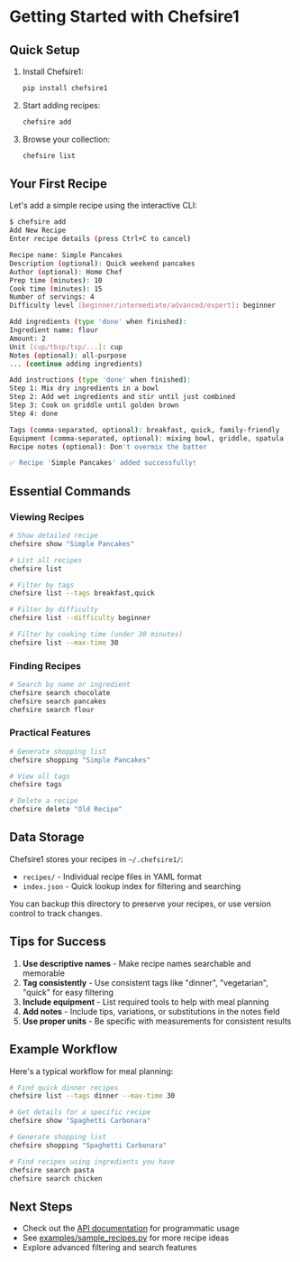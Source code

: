 # Getting Started with Chefsire1

## Quick Setup

1. Install Chefsire1:
   ```bash
   pip install chefsire1
   ```

2. Start adding recipes:
   ```bash
   chefsire add
   ```

3. Browse your collection:
   ```bash
   chefsire list
   ```

## Your First Recipe

Let's add a simple recipe using the interactive CLI:

```bash
$ chefsire add
Add New Recipe
Enter recipe details (press Ctrl+C to cancel)

Recipe name: Simple Pancakes
Description (optional): Quick weekend pancakes
Author (optional): Home Chef
Prep time (minutes): 10
Cook time (minutes): 15
Number of servings: 4
Difficulty level [beginner/intermediate/advanced/expert]: beginner

Add ingredients (type 'done' when finished):
Ingredient name: flour
Amount: 2
Unit [cup/tbsp/tsp/...]: cup
Notes (optional): all-purpose
... (continue adding ingredients)

Add instructions (type 'done' when finished):
Step 1: Mix dry ingredients in a bowl
Step 2: Add wet ingredients and stir until just combined
Step 3: Cook on griddle until golden brown
Step 4: done

Tags (comma-separated, optional): breakfast, quick, family-friendly
Equipment (comma-separated, optional): mixing bowl, griddle, spatula
Recipe notes (optional): Don't overmix the batter

✅ Recipe 'Simple Pancakes' added successfully!
```

## Essential Commands

### Viewing Recipes
```bash
# Show detailed recipe
chefsire show "Simple Pancakes"

# List all recipes
chefsire list

# Filter by tags
chefsire list --tags breakfast,quick

# Filter by difficulty
chefsire list --difficulty beginner

# Filter by cooking time (under 30 minutes)
chefsire list --max-time 30
```

### Finding Recipes
```bash
# Search by name or ingredient
chefsire search chocolate
chefsire search pancakes
chefsire search flour
```

### Practical Features
```bash
# Generate shopping list
chefsire shopping "Simple Pancakes"

# View all tags
chefsire tags

# Delete a recipe
chefsire delete "Old Recipe"
```

## Data Storage

Chefsire1 stores your recipes in `~/.chefsire1/`:
- `recipes/` - Individual recipe files in YAML format
- `index.json` - Quick lookup index for filtering and searching

You can backup this directory to preserve your recipes, or use version control to track changes.

## Tips for Success

1. **Use descriptive names** - Make recipe names searchable and memorable
2. **Tag consistently** - Use consistent tags like "dinner", "vegetarian", "quick" for easy filtering
3. **Include equipment** - List required tools to help with meal planning
4. **Add notes** - Include tips, variations, or substitutions in the notes field
5. **Use proper units** - Be specific with measurements for consistent results

## Example Workflow

Here's a typical workflow for meal planning:

```bash
# Find quick dinner recipes
chefsire list --tags dinner --max-time 30

# Get details for a specific recipe
chefsire show "Spaghetti Carbonara"

# Generate shopping list
chefsire shopping "Spaghetti Carbonara"

# Find recipes using ingredients you have
chefsire search pasta
chefsire search chicken
```

## Next Steps

- Check out the [API documentation](api.md) for programmatic usage
- See [examples/sample_recipes.py](../examples/sample_recipes.py) for more recipe ideas
- Explore advanced filtering and search features
